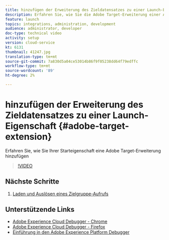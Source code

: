 ```yaml
---
title: hinzufügen der Erweiterung des Zieldatensatzes zu einer Launch-Eigenschaft
description: Erfahren Sie, wie Sie die Adobe Target-Erweiterung einer Adobe Experience Platform Launch-Eigenschaft hinzufügen
feature: launch
topics: integrations, administration, development
audience: administrator, developer
doc-type: technical video
activity: setup
version: cloud-service
kt: 6131
thumbnail: 41247.jpg
translation-type: tm+mt
source-git-commit: 7a830d5a04ce53014b86f9f05238dd64f79edffc
workflow-type: tm+mt
source-wordcount: '89'
ht-degree: 2%

---
```



# hinzufügen der Erweiterung des Zieldatensatzes zu einer Launch-Eigenschaft {#adobe-target-extension}

Erfahren Sie, wie Sie Ihrer Starteigenschaft eine Adobe Target-Erweiterung hinzufügen

>[!VIDEO](https://video.tv.adobe.com/v/41247?quality=12&learn=on)

## Nächste Schritte

1. [Laden und Auslösen eines Zielgruppe-Aufrufs](./load-and-fire-target.md)

## Unterstützende Links

* [Adobe Experience Cloud Debugger - Chrome](https://chrome.google.com/webstore/detail/adobe-experience-cloud-de/ocdmogmohccmeicdhlhhgepeaijenapj)
* [Adobe Experience Cloud Debugger - Firefox](https://addons.mozilla.org/en-US/firefox/addon/adobe-experience-platform-dbg/)
* [Einführung in den Adobe Experience Platform Debugger](https://docs.adobe.com/content/help/en/platform-learn/tutorials/data-ingestion/web-sdk/introduction-to-the-experience-platform-debugger.html)